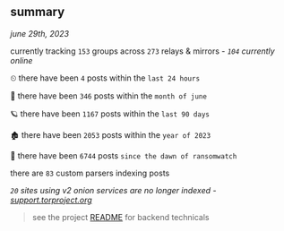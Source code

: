 
## summary
_june 29th, 2023_

currently tracking `153` groups across `273` relays & mirrors - _`104` currently online_

⏲ there have been `4` posts within the `last 24 hours`

🦈 there have been `346` posts within the `month of june`

🪐 there have been `1167` posts within the `last 90 days`

🏚 there have been `2053` posts within the `year of 2023`

🦕 there have been `6744` posts `since the dawn of ransomwatch`

there are `83` custom parsers indexing posts

_`20` sites using v2 onion services are no longer indexed - [support.torproject.org](https://support.torproject.org/onionservices/v2-deprecation/)_

> see the project [README](https://github.com/joshhighet/ransomwatch#ransomwatch--) for backend technicals
